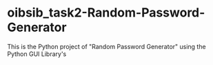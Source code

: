# oibsib_task2-Random-Password-Generator
This is the Python project of "Random Password Generator" using the Python GUI Library's 
